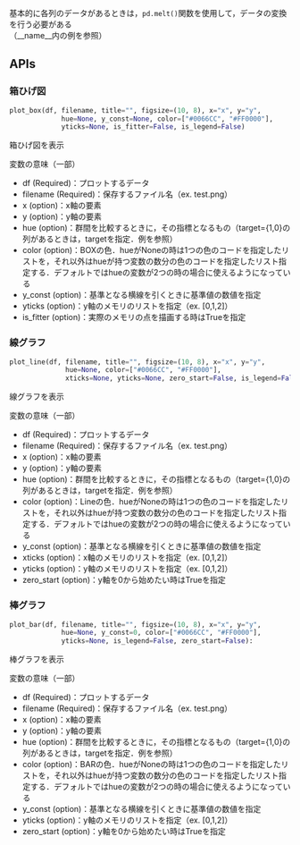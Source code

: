 基本的に各列のデータがあるときは，`pd.melt()`関数を使用して，データの変換を行う必要がある  
（__name__内の例を参照）

## APIs

### 箱ひげ図
``` Python
plot_box(df, filename, title="", figsize=(10, 8), x="x", y="y", 
             hue=None, y_const=None, color=["#0066CC", "#FF0000"], 
             yticks=None, is_fitter=False, is_legend=False)
```
箱ひげ図を表示  

変数の意味（一部）  
- df (Required)：プロットするデータ
- filename (Required)：保存するファイル名（ex. test.png）
- x (option)：x軸の要素
- y (option)：y軸の要素
- hue (option)：群間を比較するときに，その指標となるもの（target={1,0}の列があるときは，targetを指定．例を参照）
- color (option)：BOXの色．hueがNoneの時は1つの色のコードを指定したリストを，それ以外はhueが持つ変数の数分の色のコードを指定したリスト指定する．デフォルトではhueの変数が2つの時の場合に使えるようになっている
- y_const (option)：基準となる横線を引くときに基準値の数値を指定
- yticks (option)：y軸のメモリのリストを指定（ex. [0,1,2]）
- is_fitter (option)：実際のメモリの点を描画する時はTrueを指定

### 線グラフ
``` Python
plot_line(df, filename, title="", figsize=(10, 8), x="x", y="y", 
              hue=None, color=["#0066CC", "#FF0000"], 
              xticks=None, yticks=None, zero_start=False, is_legend=False)
```
線グラフを表示  

変数の意味（一部）  
- df (Required)：プロットするデータ
- filename (Required)：保存するファイル名（ex. test.png）
- x (option)：x軸の要素
- y (option)：y軸の要素
- hue (option)：群間を比較するときに，その指標となるもの（target={1,0}の列があるときは，targetを指定．例を参照）
- color (option)：Lineの色．hueがNoneの時は1つの色のコードを指定したリストを，それ以外はhueが持つ変数の数分の色のコードを指定したリスト指定する．デフォルトではhueの変数が2つの時の場合に使えるようになっている
- y_const (option)：基準となる横線を引くときに基準値の数値を指定
- xticks (option)：x軸のメモリのリストを指定（ex. [0,1,2]）
- yticks (option)：y軸のメモリのリストを指定（ex. [0,1,2]）
- zero_start (option)：y軸を0から始めたい時はTrueを指定

### 棒グラフ
``` Python
plot_bar(df, filename, title="", figsize=(10, 8), x="x", y="y", 
             hue=None, y_const=0, color=["#0066CC", "#FF0000"], 
             yticks=None, is_legend=False, zero_start=False):
```
棒グラフを表示  

変数の意味（一部）  
- df (Required)：プロットするデータ
- filename (Required)：保存するファイル名（ex. test.png）
- x (option)：x軸の要素
- y (option)：y軸の要素
- hue (option)：群間を比較するときに，その指標となるもの（target={1,0}の列があるときは，targetを指定．例を参照）
- color (option)：BARの色．hueがNoneの時は1つの色のコードを指定したリストを，それ以外はhueが持つ変数の数分の色のコードを指定したリスト指定する．デフォルトではhueの変数が2つの時の場合に使えるようになっている
- y_const (option)：基準となる横線を引くときに基準値の数値を指定
- yticks (option)：y軸のメモリのリストを指定（ex. [0,1,2]）
- zero_start (option)：y軸を0から始めたい時はTrueを指定
